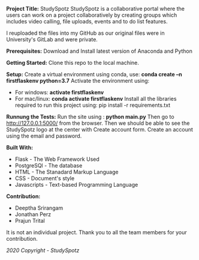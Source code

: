 **Project Title:** StudySpotz
StudySpotz is a collaborative portal where the users can work on a project collaboratively by creating groups which includes video calling, file uploads, events and to do list features.

I reuploaded the files into my GitHub as our original files were in University's GitLab and were private.

**Prerequisites:**
Download and Install latest version of Anaconda and Python 

**Getting Started:**
Clone this repo to the local machine.

**Setup:**
Create a virtual environment using conda, use: **conda create –n firstflaskenv python=3.7**
Activate the environment using: 
- For windows: **activate firstflaskenv**
- For mac/linux: **conda activate firstflaskenv**
Install all the libraries required to run this project using: pip install -r requirements.txt

**Runnung the Tests:**
Run the site using : **python main.py**
Then go to http://127.0.0.1:5000/ from the browser.
Then we should be able to see the StudySpotz logo at the center with Create account form.
Create an account using the email and password.

**Built With:**
- Flask - The Web Framework Used
- PostgreSQl - The database
- HTML - The Stanadard Markup Language
- CSS - Document's style
- Javascripts - Text-based Programming Language

**Contribution:**
- Deeptha Srirangam
- Jonathan Perz 
- Prajun Trital

It is not an individual project. Thank you to all the team members for your contribution.

*2020 Copyright - StudySpotz*

